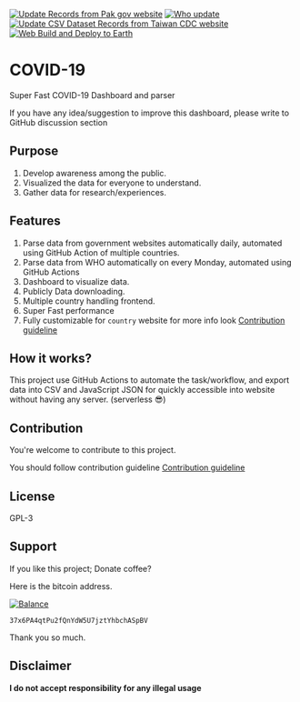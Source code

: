 [![Update Records from Pak gov website](https://github.com/lablnet/covid19/actions/workflows/pk.yaml/badge.svg)](https://github.com/lablnet/covid19/actions/workflows/pk.yaml)
[![Who update](https://github.com/lablnet/covid19/actions/workflows/who.yaml/badge.svg)](https://github.com/lablnet/covid19/actions/workflows/who.yaml)
[![Update CSV Dataset Records from Taiwan CDC website](https://github.com/lablnet/covid19/actions/workflows/tw.yaml/badge.svg)](https://github.com/lablnet/covid19/actions/workflows/tw.yaml)
[![Web Build and Deploy to Earth](https://github.com/lablnet/covid19/actions/workflows/web_deploy_earth.yml/badge.svg)](https://github.com/lablnet/covid19/actions/workflows/web_deploy_earth.yml)
# COVID-19

Super Fast COVID-19 Dashboard and parser
  
If you have any idea/suggestion to improve this dashboard, please write to GitHub discussion section

## Purpose
1. Develop awareness among the public.
2. Visualized the data for everyone to understand.
3. Gather data for research/experiences.  

## Features
1. Parse data from government websites automatically daily, automated using GitHub Action of multiple countries.
2. Parse data from WHO automatically on every Monday, automated using GitHub Actions
3. Dashboard to visualize data.
4. Publicly Data downloading.
5. Multiple country handling frontend.
6. Super Fast performance
7. Fully customizable for `country` website for more info look  [Contribution guideline](https://github.com/lablnet/covid19/blob/master/CONTRIBUTING.md)

## How it works?
  This project use GitHub Actions to automate the task/workflow, and export data into CSV and JavaScript JSON for quickly accessible into website without having any server. (serverless  😎)

## Contribution
You're welcome to contribute to this project.

You should follow contribution guideline [Contribution guideline](https://github.com/lablnet/covid19/blob/master/CONTRIBUTING.md)


## License

GPL-3

## Support

If you like this project; Donate coffee?

Here is the bitcoin address.

[![Balance](https://img.balancebadge.io/btc/37x6PA4qtPu2fQnYdW5U7jztYhbchASpBV.svg)](https://img.balancebadge.io/btc/37x6PA4qtPu2fQnYdW5U7jztYhbchASpBV.svg)

```37x6PA4qtPu2fQnYdW5U7jztYhbchASpBV```

Thank you so much.

## Disclaimer

**I do not accept responsibility for any illegal usage**
